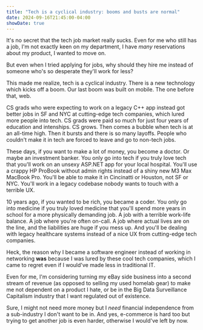 ```yaml
---
title: "Tech is a cyclical industry: booms and busts are normal"
date: 2024-09-16T21:45:00-04:00
showDate: true
---
```


It's no secret that the tech job market really sucks. Even for me who still has a
job, I'm not exactly keen on my department, I have *many* reservations about my
product, I wanted to move on.

But even when I tried applying for jobs, why should they hire me instead of
someone who's so desperate they'll work for less?

This made me realize, tech is a cyclical industry. There is a new technology
which kicks off a boom. Our last boom was built on mobile. The one before that,
web.

CS grads who were expecting to work on a legacy C++ app instead got better jobs
in SF and NYC at cutting-edge tech companies, which lured more people into tech.
CS grads were paid so much for just four years of education and intenships. CS
grows. Then comes a bubble when tech is at an all-time high. Then it bursts and
there is so many layoffs. People who couldn't make it in tech are forced to leave
and go to non-tech jobs.

These days, if you want to make a lot of money, you become a doctor. Or maybe an
investment banker. You only go into tech if you truly love tech that you'll work
on an unsexy ASP.NET app for your local hospital. You'll use a crappy HP ProBook
without admin rights instead of a shiny new M3 Max MacBook Pro. You'll be able to
make it in Cincinatti or Houston, not SF or NYC. You'll work in a legacy codebase
nobody wants to touch with a terrible UX.

10 years ago, if you wanted to be rich, you became a coder. You only go into
medicine if you truly loved medicine that you'll spend more years in school for a
more physically demanding job. A job with a terrible work-life balance. A job
where you're often on-call. A job where actual lives are on the line, and the
liabilities are huge if you mess up. And you'll be dealing with legacy healthcare
systems instead of a nice UX from cutting-edge tech companies.

Heck, the reason why I became a software engineer instead of working in
networking **was** because I was lured by these cool tech companies, which I came
to regret even if I would've made less in traditional IT.

Even for me, I'm considering turning my eBay side business into a second stream
of revenue (as opposed to selling my used homelab gear) to make me not dependent
on a product I hate, or be in the Big Data Surveillance Capitalism industry that
I want regulated out of existence.

Sure, I might not need more money but I *need* financial independence from a
sub-industry I don't want to be in. And yes, e-commerce is hard too but trying to
get another job is even harder, otherwise I would've left by now.
